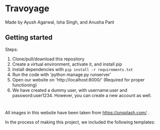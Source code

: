 # Travoyage

Made by Ayush Agarwal, Isha Singh, and Anusha Pant

## Getting started

Steps:

1. Clone/pull/download this repository
2. Create a virtual environment, activate it, and install pip
3. Install dependencies with `pip install -r requirements.txt`
3. Run the code with 'python manage.py runserver' 
4. Open our website on 'http://localhost:8000/' (Required for proper functioning)  
5. We have created a dummy user, with username:user and password:user1234. However, you can create a new account as well.

# 
All images in this website have been taken from https://unsplash.com/ .

In the process of making this project, we included the following templates:
